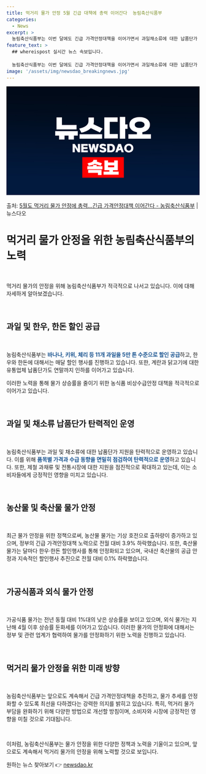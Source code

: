 ```yaml
---
title: 먹거리 물가 안정 5월 긴급 대책에 총력 이어간다  농림축산식품부
categories:
  - News
excerpt: >
  농림축산식품부는 이번 달에도 긴급 가격안정대책을 이어가면서 과일채소류에 대한 납품단가 지원을 탄력적으로 운영…
feature_text: >
  ## whereispost 실시간 뉴스 속보입니다.

  농림축산식품부는 이번 달에도 긴급 가격안정대책을 이어가면서 과일채소류에 대한 납품단가 지원을 탄력적으로 운영…
image: '/assets/img/newsdao_breakingnews.jpg'
---
```


![뉴스다오 속보](/assets/img/newsdao_breakingnews.jpg)

<p>출처: <a href="https://newsdao.kr/3722" rel="dofollow">5월도 먹거리 물가 안정에 총력…긴급 가격안정대책 이어간다 - 농림축산식품부</a> | 뉴스다오</p>

<h1 data-ke-size="size26">먹거리 물가 안정을 위한 농림축산식품부의 노력</h1>
<p data-ke-size="size16">&nbsp;</p>
먹거리 물가의 안정을 위해 농림축산식품부가 적극적으로 나서고 있습니다. 이에 대해 자세하게 알아보겠습니다.
<p data-ke-size="size16">&nbsp;</p>

<h2 data-ke-size="size26">과일 및 한우, 한돈 할인 공급</h2>
<p data-ke-size="size16">&nbsp;</p>
농림축산식품부는 <b><span style="color: #1a5490;">바나나, 키위, 체리 등 11개 과일을 5만 톤 수준으로 할인 공급</span></b>하고, 한우와 한돈에 대해서는 매달 할인 행사를 진행하고 있습니다. 또한, 계란과 닭고기에 대한 유통업체 납품단가도 연말까지 인하를 이어가고 있습니다.

이러한 노력을 통해 물가 상승률을 줄이기 위한 농식품 비상수급안정 대책을 적극적으로 이어가고 있습니다.
<p data-ke-size="size16">&nbsp;</p>

<h2 data-ke-size="size26">과일 및 채소류 납품단가 탄력적인 운영</h2>
<p data-ke-size="size16">&nbsp;</p>
농림축산식품부는 과일 및 채소류에 대한 납품단가 지원을 탄력적으로 운영하고 있습니다. 이를 위해 <b><span style="color: #1a5490;">품목별 가격과 수급 동향을 면밀히 점검하여 탄력적으로 운영</span></b>하고 있습니다. 또한, 제철 과채류 및 전통시장에 대한 지원을 점진적으로 확대하고 있는데, 이는 소비자들에게 긍정적인 영향을 미치고 있습니다.
<p data-ke-size="size16">&nbsp;</p>

<h2 data-ke-size="size26">농산물 및 축산물 물가 안정</h2>
<p data-ke-size="size16">&nbsp;</p>
최근 물가 안정을 위한 정책으로써, 농산물 물가는 기상 호전으로 출하량이 증가하고 있으며, 정부의 긴급 가격안정대책 노력으로 전월 대비 3.9% 하락했습니다. 또한, 축산물 물가는 달마다 한우·한돈 할인행사를 통해 안정화되고 있으며, 국내산 축산물의 공급 안정과 지속적인 할인행사 추진으로 전월 대비 0.1% 하락했습니다.
<p data-ke-size="size16">&nbsp;</p>

<h2 data-ke-size="size26">가공식품과 외식 물가 안정</h2>
<p data-ke-size="size16">&nbsp;</p>
가공식품 물가는 전년 동월 대비 1%대의 낮은 상승률을 보이고 있으며, 외식 물가는 지난해 4월 이후 상승률 둔화세를 이어가고 있습니다. 이러한 물가의 안정화에 대해서는 정부 및 관련 업계가 협력하여 물가를 안정화하기 위한 노력을 진행하고 있습니다.
<p data-ke-size="size16">&nbsp;</p>

<h2 data-ke-size="size26">먹거리 물가 안정을 위한 미래 방향</h2>
<p data-ke-size="size16">&nbsp;</p>
농림축산식품부는 앞으로도 계속해서 긴급 가격안정대책을 추진하고, 물가 추세를 안정화할 수 있도록 최선을 다하겠다는 강력한 의지를 밝히고 있습니다. 특히, 먹거리 물가 부담을 완화하기 위해 다양한 방법으로 개선할 방침이며, 소비자와 시장에 긍정적인 영향을 미칠 것으로 기대됩니다.
<p data-ke-size="size16">&nbsp;</p>

이처럼, 농림축산식품부는 물가 안정을 위한 다양한 정책과 노력을 기울이고 있으며, 앞으로도 계속해서 먹거리 물가의 안정을 위해 노력할 것으로 보입니다. 

원하는 뉴스 찾아보기 👉 <a href="https://newsdao.kr" rel="dofollow">newsdao.kr</a>


